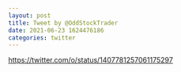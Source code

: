 ```yaml
--- 
layout: post 
title: Tweet by @OddStockTrader 
date: 2021-06-23 1624476186 
categories: twitter 
--- 
```

https://twitter.com/o/status/1407781257061175297